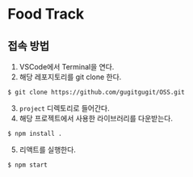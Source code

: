 # Food Track

## 접속 방법
1. VSCode에서 Terminal을 연다.
2. 해당 레포지토리를 git clone 한다.
```
$ git clone https://github.com/gugitgugit/OSS.git
```
3. `project` 디렉토리로 들어간다.
4. 해당 프로젝트에서 사용한 라이브러리를 다운받는다.
```
$ npm install .
```
5. 리액트를 실행한다.
```
$ npm start
```
